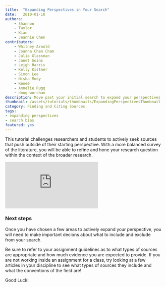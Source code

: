 ```yaml
---
title:  "Expanding Perspectives in Your Search"
date:   2010-01-10
authors: 
    - Shannon
    - Taylor
    - Kian
    - Jeannie Chen
contributors:
    - Whitney Arnold
    - Joanna Chen Cham
    - Julia Glassman
    - Janet Goins
    - Leigh Harris
    - Kelly Kistner
    - Simon Lee
    - Nisha Mody
    - Renee
    - Annelie Rugg
    - doug-worsham
description: Move past your initial search to expand your perspectives on your topic. 
thumbnail: /assets/tutorials/thumbnails/ExpandingPerspectivesThumbnail.png
category: Finding and Citing Sources
tags:
- expanding perspectives
- search bias
featured: yes
---
```


<p >This tutorial challenges researchers and students to actively seek sources that push outside of their starting perspective. With a more balanced survey of the literature, you will be able to refine and hone your research question within the context of the broader research.</p>

<div class="embed-responsive embed-responsive-16by9">
<iframe class="embed-responsive-item" src="https://www.youtube.com/embed/rx7RYxP6QM0" frameborder="0" allowfullscreen></iframe></div>
<!-- include embed-and-share-buttons.html ? -->

<h3 class="mt-3">Next steps</h3> 

<p> Once you have chosen a few areas to actively expand your perspective, you will need to make important decions about what to include and exclude from your search.<p>
<p> Be sure to refer to your assignment guidelines as to what types of sources are appropriate and how much evidence you are expected to provide. If you are not working inside an assignment for a class, try looking at a few articles in your discipline to see what types of sources they include and what the conventions of the field are!</p> 
<p> Good Luck! </p>

